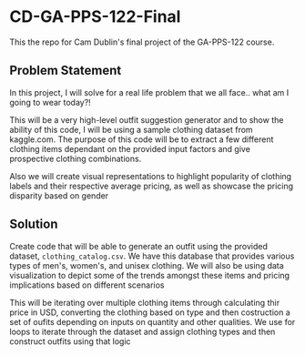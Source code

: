 # CD-GA-PPS-122-Final

This the repo for Cam Dublin's final project of the GA-PPS-122 course.

## Problem Statement

In this project, I will solve for a real life problem that we all face.. what am I going to wear today?!

This will be a very high-level outfit suggestion generator and to show the ability of this code, I will be using a sample clothing dataset from kaggle.com. The purpose of this code will be to extract a few different clothing items dependant on the provided input factors and give prospective clothing combinations. 

Also we will create visual representations to highlight popularity of clothing labels and their respective average pricing, as well as showcase the pricing disparity based on gender

## Solution

Create code that will be able to generate an outfit using the provided dataset, `clothing_catalog.csv`. We have this database that provides various types of men's, women's, and unisex clothing. We will also be using data visualization to depict some of the trends amongst these items and pricing implications based on different scenarios 

This will be iterating over multiple clothing items through calculating thir price in USD, converting the clothing based on type and then costruction a set of oufits depending on inputs on quantity and other qualities. We use for loops to iterate through the dataset and assign clothing types and then construct outfits using that logic